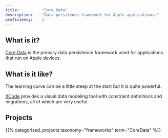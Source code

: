 ```yaml
---
title: 			"Core Data"
description: 	"Data persitence framework for Apple applications."
proficiency:	2
---
```


## What is it?
[Core Data](https://developer.apple.com/reference/coredata) is the primary data persistence framework used for applications that run on Apple devices.

## What is it like?
The learning curve can be a little steep at the start but it is quite powerful. 

[XCode](https://developer.apple.com/xcode/) provides a visual data modeling tool with constraint definitions and migrations, all of which are very useful.

## Projects
{{% categorised_projects taxonomy="frameworks" term="CoreData" %}}